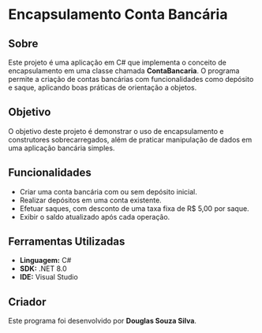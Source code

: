 <!DOCTYPE html>
<html lang="pt-BR">
<head>
    <meta charset="UTF-8">
    <meta name="viewport" content="width=device-width, initial-scale=1.0">
</head>
<body>
    <h1>Encapsulamento Conta Bancária</h1>

  <h2>Sobre</h2>
    <p>Este projeto é uma aplicação em C# que implementa o conceito de encapsulamento em uma classe chamada <strong>ContaBancaria</strong>. O programa permite a criação de contas bancárias com funcionalidades como depósito e saque, aplicando boas práticas de orientação a objetos.</p>

   <h2>Objetivo</h2>
    <p>O objetivo deste projeto é demonstrar o uso de encapsulamento e construtores sobrecarregados, além de praticar manipulação de dados em uma aplicação bancária simples.</p>

   <h2>Funcionalidades</h2>
    <ul>
        <li>Criar uma conta bancária com ou sem depósito inicial.</li>
        <li>Realizar depósitos em uma conta existente.</li>
        <li>Efetuar saques, com desconto de uma taxa fixa de R$ 5,00 por saque.</li>
        <li>Exibir o saldo atualizado após cada operação.</li>
    </ul>

   <h2>Ferramentas Utilizadas</h2>
    <ul>
        <li><strong>Linguagem:</strong> C#</li>
        <li><strong>SDK:</strong> .NET 8.0</li>
        <li><strong>IDE:</strong> Visual Studio</li>
    </ul>
    <h2>Criador</h2>
    <p>Este programa foi desenvolvido por <strong>Douglas Souza Silva</strong>.</p>
</body>
</html>
